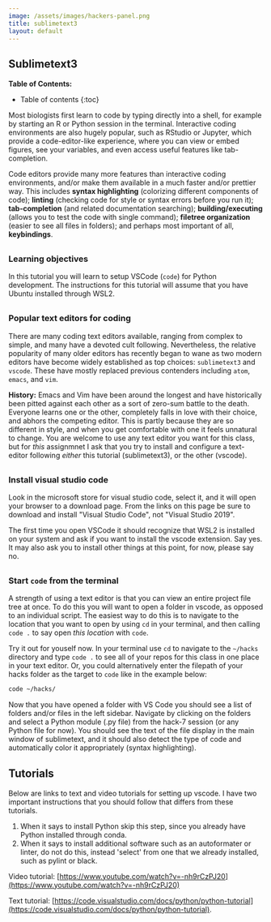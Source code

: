 ```yaml
---
image: /assets/images/hackers-panel.png
title: sublimetext3
layout: default
---
```


<style>
h2 {
    margin-top: 30px;
}
h3 {
    margin-top: 30px;
}
</style>


## Sublimetext3

**Table of Contents:**
* Table of contents
{:toc}

Most biologists first learn to code by typing directly into a shell, 
for example by starting an R or Python session in the terminal.
Interactive coding environments are also hugely popular, such 
as RStudio or Jupyter, which provide a code-editor-like experience,
where you can view or embed figures, see your variables, 
and even access useful features like tab-completion. 

Code editors provide many more features than interactive coding 
environments, and/or make them available in a much faster and/or
prettier way. This includes **syntax highlighting** 
(colorizing different components of code); **linting** (checking code
for style or syntax errors before you run it); **tab-completion** (and 
related documentation searching); **building/executing** 
(allows you to test the code with single command);
**filetree organization** (easier to see all files in folders); 
and perhaps most important of all, **keybindings**. 


### Learning objectives
In this tutorial you will learn to setup VSCode (`code`) for Python development.
The instructions for this tutorial will assume that you have Ubuntu 
installed through WSL2. 


### Popular text editors for coding
There are many coding text editors available, ranging from complex to simple, 
and many have a devoted cult following. Nevertheless, the relative popularity 
of many older editors has recently began to wane as two modern editors 
have become widely established as top choices: `sublimetext3` and `vscode`. 
These have mostly replaced previous contenders including `atom`, `emacs`, 
and `vim`. 

**History:**
Emacs and Vim have been around the longest and have historically been pitted 
against each other as a sort of zero-sum battle to the death. Everyone learns 
one or the other, completely falls in love with their choice, and abhors 
the competing editor. This is partly because they are so different in style, 
and when you get comfortable with one it feels unnatural to change. 
You are welcome to use any text editor you want for this class, but for 
*this* assignmnet I ask that you try to install and configure a text-editor 
following *either* this tutorial (sublimetext3), or the other (vscode).



### Install visual studio code
Look in the microsoft store for visual studio code, select it, 
and it will open your browser to a download page.
From the links on this page be sure to download and 
install "Visual Studio Code", not "Visual Studio 2019".


<div class="alert alert-info">
The first time you open VSCode it should recognize that WSL2
is installed on your system and ask if you want to install 
the vscode extension. Say yes. It may also ask you to install other things
at this point, for now, please say no.
</div>


### Start `code` from the terminal
A strength of using a text editor is that you can view an entire project file
tree at once. To do this you will want to open a folder in vscode, as opposed
to an individual script. The easiest way to do this is to navigate to the 
location that you want to open by using `cd` in your terminal, and then calling
`code .` to say open <i>this location</i> with `code`.

Try it out for youself now. In your terminal use `cd` to navigate to 
the `~/hacks` directory and type `code .` to see all of your
repos for this class in one place in your text editor. Or, you could 
alternatively enter the filepath of your hacks folder as the target 
to `code` like in the example below:

```bash
code ~/hacks/
```

Now that you have opened a folder with VS Code you should see 
a list of folders and/or files in the left sidebar. Navigate by clicking
on the folders and select a Python module (.py file) from the hack-7 
session (or any Python file for now). You should see the text of the file
display in the main window of sublimetext, and it should also detect the
type of code and automatically color it appropriately (syntax highlighting).


## Tutorials

Below are links to text and video tutorials for setting up vscode. I have 
two important instructions that you should follow that differs from these
tutorials. 

1. When it says to install Python skip this step, since you already have 
Python installed through conda.
2. When it says to install additional software such as an autoformater or 
linter, do not do this, instead 'select' from one that we already installed,
such as pylint or black.


Video tutorial: [https://www.youtube.com/watch?v=-nh9rCzPJ20](https://www.youtube.com/watch?v=-nh9rCzPJ20)

Text tutorial: [https://code.visualstudio.com/docs/python/python-tutorial](https://code.visualstudio.com/docs/python/python-tutorial). 


